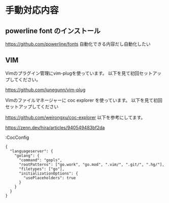 # 手動対応内容

## powerline font のインストール

https://github.com/powerline/fonts
自動化できる内容だし自動化したい

## VIM

Vimのプラグイン管理にvim-plugを使っています。
以下を見て初回セットアップしてください。

https://github.com/junegunn/vim-plug


Vimのファイルマネージャーに coc explorer を使っています。
以下を見て初回セットアップしてください

https://github.com/weirongxu/coc-explorer
以下を参考にしてます。

https://zenn.dev/hira/articles/940549483bf2da


:CocConfig


```
{
  "languageserver": {
    "golang": {
      "command": "gopls",
      "rootPatterns": ["go.work", "go.mod", ".vim/", ".git/", ".hg/"],
      "filetypes": ["go"],
      "initializationOptions": {
        "usePlaceholders": true
      }
    }
  }
}

```
